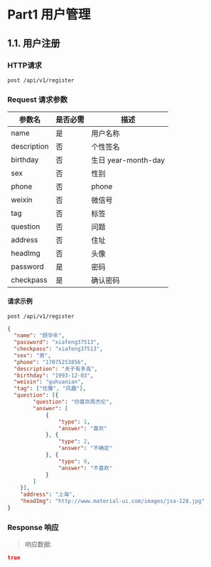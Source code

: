 # Part1 用户管理

## 1.1. 用户注册

### HTTP请求

`post /api/v1/register`

### Request 请求参数

| 参数名                            | 是否必需| 描述                        |
| -------------------------------- | ------ | -------------------------- |
| name                             |    是  |  用户名称                    |
| description                      |    否  |  个性签名                    |
| birthday                         |    否  |  生日 year-month-day        |
| sex                              |    否  |  性别                       |
| phone                            |    否  |  phone                      |
| weixin                           |    否  |  微信号                      |
| tag                              |    否  |  标签                       |
| question                         |    否  |  问题                       |
| address                          |    否  |  住址                       |
| headImg                          |    否  |  头像                       |
| password                         |    是  |  密码                       |
| checkpass                        |    是  |  确认密码                    |

#### 请求示例
`post /api/v1/register`
```json
{
  "name": "顾华年",
  "password": "xiafeng37513",
  "checkpass": "xiafeng37513",
  "sex": "男",
  "phone": "17075253856",
  "description": "夫子有多高",
  "birthday": "1993-12-03",
  "weixin": "guhuanian",
  "tag": ["优雅", "风趣"],
  "question": [{
		"question": "你喜欢周杰伦",
		"answer": [
			{
				"type": 1,
				"answer": "喜欢"
			}, {
				"type": 2,
				"answer": "不确定"
			}, {
				"type": 0,
				"answer": "不喜欢"
			}
		]
	}],
	"address": "上海",
	"headImg": "http://www.material-ui.com/images/jsa-128.jpg"
}
```

### Response 响应

> 响应数据:

```json
true
```